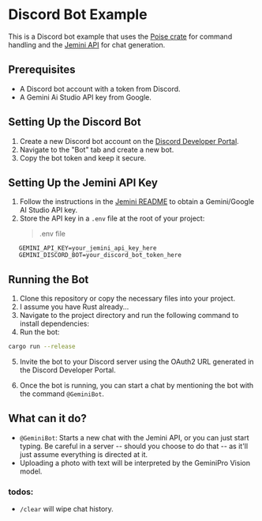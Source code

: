 # Discord Bot Example

This is a Discord bot example that uses the [Poise crate](https://docs.rs/poise) for command handling and the [Jemini API](https://github.com/jemini/jemini) for chat generation.

## Prerequisites

- A Discord bot account with a token from Discord.
- A Gemini Ai Studio API key from Google.

## Setting Up the Discord Bot

1. Create a new Discord bot account on the [Discord Developer Portal](https://discord.com/developers/applications).
2. Navigate to the "Bot" tab and create a new bot.
3. Copy the bot token and keep it secure.

## Setting Up the Jemini API Key

1. Follow the instructions in the [Jemini README](../../README.md) to obtain a Gemini/Google AI Studio API key.
2. Store the API key in a `.env` file at the root of your project:
   > .env file

```
   GEMINI_API_KEY=your_jemini_api_key_here
   GEMINI_DISCORD_BOT=your_discord_bot_token_here
```

## Running the Bot

1. Clone this repository or copy the necessary files into your project.
2. I assume you have Rust already...
3. Navigate to the project directory and run the following command to install dependencies:
4. Run the bot:

```sh
cargo run --release
```

5. Invite the bot to your Discord server using the OAuth2 URL generated in the Discord Developer Portal.

6. Once the bot is running, you can start a chat by mentioning the bot with the command `@GeminiBot`.

## What can it do?

- `@GeminiBot`: Starts a new chat with the Jemini API, or you can just start typing. Be careful in a server -- should you choose to do that -- as it'll just assume everything is directed at it.
- Uploading a photo with text will be interpreted by the GeminiPro Vision model.

### todos:

- `/clear` will wipe chat history.
